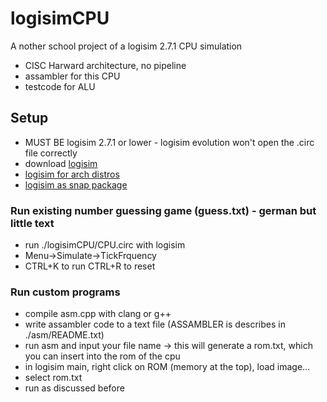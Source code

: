 # logisimCPU

A nother school project of a logisim 2.7.1 CPU simulation
- CISC Harward architecture, no pipeline
- assambler for this CPU
- testcode for ALU

## Setup
- MUST BE logisim 2.7.1 or lower - logisim evolution won't open the .circ file correctly
- download [logisim](http://www.cburch.com/logisim/download.html)
- [logisim for arch distros](https://aur.archlinux.org/packages/logisim)
- [logisim as snap package](https://snapcraft.io/logisim-snapcraft)
### Run existing number guessing game (guess.txt) - german but little text 
- run ./logisimCPU/CPU.circ with logisim
- Menu->Simulate->TickFrquency
- CTRL+K to run CTRL+R to reset
### Run custom programs
- compile asm.cpp with clang or g++
- write assambler code to a text file (ASSAMBLER is describes in ./asm/README.txt)
- run asm and input your file name -> this will generate a rom.txt, which you can insert into the rom of the cpu
- in logisim main, right click on ROM (memory at the top), load image...
- select rom.txt
- run as discussed before
